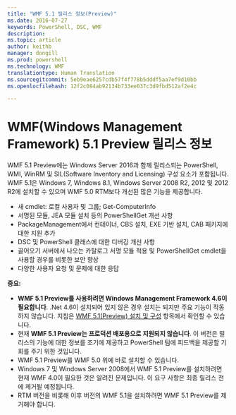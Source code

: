 ```yaml
---
title: "WMF 5.1 릴리스 정보(Preview)"
ms.date: 2016-07-27
keywords: PowerShell, DSC, WMF
description: 
ms.topic: article
author: keithb
manager: dongill
ms.prod: powershell
ms.technology: WMF
translationtype: Human Translation
ms.sourcegitcommit: 5eb9eae6257cdb57f4f778b5dddf5aa7ef9d10bb
ms.openlocfilehash: 12f2c084ab92134b733ee037c3d9fbd512af2e4c

---
```


# WMF(Windows Management Framework) 5.1 Preview 릴리스 정보 #

WMF 5.1 Preview에는 Windows Server 2016과 함께 릴리스되는 PowerShell, WMI, WinRM 및 SIL(Software Inventory and Licensing) 구성 요소가 포함됩니다. WMF 5.1은 Windows 7, Windows 8.1, Windows Server 2008 R2, 2012 및 2012 R2에 설치할 수 있으며 WMF 5.0 RTM보다 개선된 많은 기능을 제공합니다.

- 새 cmdlet: 로컬 사용자 및 그룹; Get-ComputerInfo
- 서명된 모듈, JEA 모듈 설치 등의 PowerShellGet 개선 사항
- PackageManagement에서 컨테이너, CBS 설치, EXE 기반 설치, CAB 패키지에 대한 지원 추가
- DSC 및 PowerShell 클래스에 대한 디버깅 개선 사항
- 끌어오기 서버에서 나오는 카탈로그 서명 모듈 적용 및 PowerShellGet cmdlet을 사용할 경우를 비롯한 보안 향상
- 다양한 사용자 요청 및 문제에 대한 응답

**중요:**

- **WMF 5.1 Preview를 사용하려면 Windows Management Framework 4.6이 필요합니다**. .Net 4.6이 설치되어 있지 않은 경우 설치는 되지만 주요 기능이 작동하지 않습니다. 지침은 [WMF 5.1(Preview) 설치 및 구성](https://msdn.microsoft.com/en-us/powershell/wmf/5.1/install-configure) 항목에서 확인할 수 있습니다. 
- 현재 **WMF 5.1 Preview는 프로덕션 배포용으로 지원되지 않습니다**. 이 버전은 릴리스의 기능에 대한 정보를 조기에 제공하고 PowerShell 팀에 피드백을 제공할 기회를 주기 위한 것입니다.
- WMF 5.1 Preview를 WMF 5.0 위에 바로 설치할 수 있습니다.
- Windows 7 및 Windows Server 2008에서 WMF 5.1 Preview를 설치하려면 현재 WMF 4.0이 필요한 것은 알려진 문제입니다. 이 요구 사항은 최종 릴리스 전에 제거될 예정됩니다.
- RTM 버전을 비롯해 이후 버전의 WMF 5.1을 설치하려면 WMF 5.1 Preview를 제거해야 합니다.



<!--HONumber=Jul16_HO5-->


